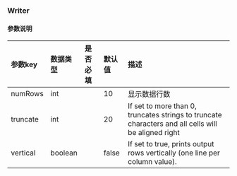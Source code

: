 ### Writer 



#### 参数说明

| 参数key         | 数据类型   | 是否必填  | 默认值    |描述                                  |
| :-----          | :-----   | :-----   | :------  | :------                             |
| numRows         | int      |          | 10       |显示数据行数          |
| truncate        | int      |          | 20       |If set to more than 0, truncates strings to truncate characters and all cells will be aligned right|
| vertical        | boolean  |          | false    |If set to true, prints output rows vertically (one line per column value).|




 